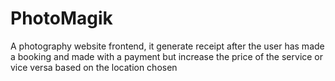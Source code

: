 # PhotoMagik
A photography website frontend,  it generate receipt after the user has made a booking and made with a payment but increase the price of the service or vice versa based on the location chosen

